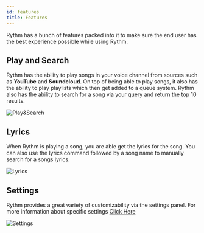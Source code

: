 ```yaml
---
id: features
title: Features
---
```


Rythm has a bunch of features packed into it to make sure the end user has the best experience possible while using Rythm.

## Play and Search
Rythm has the ability to play songs in your voice channel from sources such as **YouTube** and **Soundcloud**. On top of being able to play songs, it also has the ability to play playlists which then get added to a queue system. Rythm also has the ability to search for a song via your query and return the top 10 results.

![Play&Search](/img/docs/features/play-search.png)

## Lyrics
When Rythm is playing a song, you are able get the lyrics for the song. You can also use the lyrics command followed by a song name to manually search for a songs lyrics.

![Lyrics](/img/docs/features/lyrics.png)

## Settings
Rythm provides a great variety of customizability via the settings panel. For more information about specific settings [Click Here](/settings)

![Settings](/img/docs/features/settings.png)

